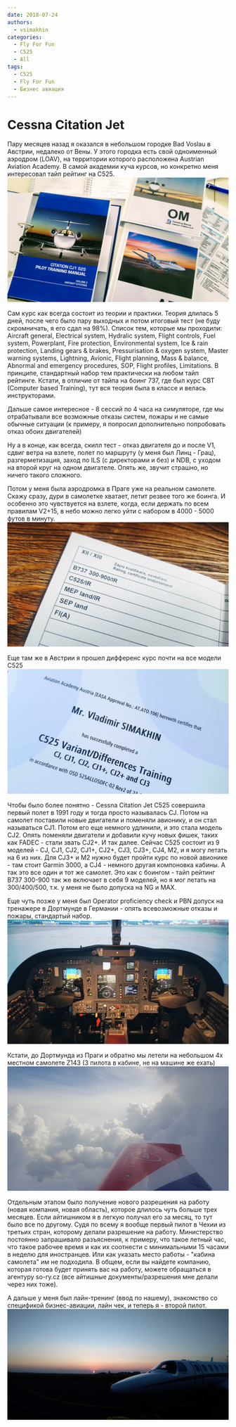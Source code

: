 ```yaml
---
date: 2018-07-24
authors:
  - vsimakhin
categories:
  - Fly For Fun
  - C525
  - All
tags:
  - C525
  - Fly For Fun
  - Бизнес авиация
---
```


# Cessna Citation Jet

Пару месяцев назад я оказался в небольшом городке Bad Voslau в Австрии, недалеко от Вены. У этого городка есть свой одноименный аэродром (LOAV), на территории которого расположена Austrian Aviation Academy. В самой академии куча курсов, но конкретно меня интересовал тайп рейтинг на C525.
![](141404.jpg)
<!-- more -->

Сам курс как всегда состоит из теории и практики. Теория длилась 5 дней, после чего было пару выходных и потом итоговый тест (не буду скромничать, я его сдал на 98%).  Список тем, которые мы проходили: Aircraft general, Electrical system, Hydralic system, Flight controls, Fuel system, Powerplant, Fire protection, Environmental system, Ice & rain protection, Landing gears & brakes, Pressurisation & oxygen system, Master warning systems, Lightning, Avionic, Flight planning, Mass & balance, Abnormal and emergency procedures, SOP, Flight profiles, Limitations. В принципе, стандартный набор тем практически на любом тайп рейтинге. Кстати, в отличие от тайпа на боинг 737,  где был курс CBT (Computer based Training), тут вся теория была в классе и велась инструкторами.

Дальше самое интересное - 8 сессий по 4 часа на симуляторе, где мы отрабатывали все возможные отказы систем, пожары и не самые обычные ситуации (к примеру, я попросил дополнительно попробовать отказ обоих двигателей)

Ну а в конце, как всегда, скилл тест - отказ двигателя до и после V1, сдвиг ветра на взлете, полет по маршруту (у меня был Линц - Грац), разгерметизация, заход по ILS (с директорами и без) и NDB, с уходом на второй круг на одном двигателе. Опять же, звучит страшно, но ничего такого сложного.

Потом у меня была аэродромка в Праге уже на реальном самолете. Скажу сразу, дури в самолетке хватает, летит резвее того же боинга. И особенно это чувствуется на взлете, когда, если держать по всем правилам V2+15, в небо можно легко уйти с набором в 4000 - 5000 футов в минуту.
![](105731.jpg)

Еще там же в Австрии я прошел дифференс курс почти на все модели С525
![](164101.jpg)

Чтобы было более понятно - Cessna Citation Jet C525 совершила первый полет в 1991 году и тогда просто называлась CJ. Потом на самолет поставили новые двигатели и поменяли авионику, и он стал называться CJ1. Потом его еще немного удлинили, и это стала модель CJ2. Опять поменяли двигатели и добавили кучу новых фишек, таких как FADEC - стали звать СJ2+. И так далее. Сейчас С525 состоит из 9 моделей - CJ, CJ1, CJ2, CJ1+, CJ2+, CJ3, CJ3+, CJ4, M2, и я могу летать на 6 из них. Для CJ3+ и M2 нужно будет пройти курс по новой авионике - там стоит Garmin 3000, а CJ4 - немного другая компоновка кабины. А так это все один и тот же самолет. Это как с боингом - тайп рейтинг B737 300-900 так же включает в себя 9 моделей, но я мог летать на 300/400/500, т.к. у меня не было допуска на NG и MAX.

Еще чуть позже у меня был Operator proficiency check и PBN допуск на тренажере в Дортмунде в Германии - опять всевозможные отказы и пожары, стандартый набор.
![](095551.jpg)

Кстати, до Дортмунда из Праги и обратно мы летели на небольшом 4х местном самолете Z143 (3 пилота в кабине, не на машине же ехать)
![](165707.jpg)

Отдельным этапом было получение нового разрешения на работу (новая компания, новая область), которое длилось чуть больше трех месяцев. Если айтишником я в легкую получал его за месяц, то тут было все по другому. Судя по всему я вообще первый пилот в Чехии из третьих стран, которому делали разрешение на работу. Министерство постоянно запрашивало разъяснения, к примеру, что такое летный час, что такое рабочее время и как их соотнести с минимальными 15 часами в неделю для иностранцев. Или как указать место работы - "кабина самолета" им не подходила. В общем, если вы найдете компанию, которая готова будет принять вас на работу, можете обращаться в агентуру so-ry.cz (все айтишные документы/разрешения мне делали через них тоже).

А дальше у меня был лайн-тренинг (ввод по нашему), знакомство со спецификой бизнес-авиации, лайн чек, и теперь я  - второй пилот.
![](210203.jpg)